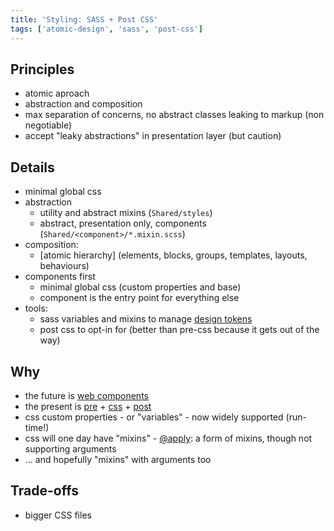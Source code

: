 ```yaml
---
title: 'Styling: SASS + Post CSS'
tags: ['atomic-design', 'sass', 'post-css']
---
```


## Principles

- atomic aproach
- abstraction and composition
- max separation of concerns, no abstract classes leaking to markup (non negotiable)
- accept "leaky abstractions" in presentation layer (but caution)

## Details

- minimal global css
- abstraction
  - utility and abstract mixins (`Shared/styles`)
  - abstract, presentation only, components (`Shared/<component>/*.mixin.scss`)
- composition:
  - [atomic hierarchy] (elements, blocks, groups, templates, layouts, behaviours)
- components first
  - minimal global css (custom properties and base)
  - component is the entry point for everything else
- tools:
  - sass variables and mixins to manage [design tokens](https://css-tricks.com/what-are-design-tokens/?utm_campaign=Sass%2BNews&utm_medium=web&utm_source=Sass_News_9)
  - post css to opt-in for (better than pre-css because it gets out of the way)

## Why

- the future is [web components](https://www.webcomponents.org/)
- the present is [pre](http://sass.news/) + [css](https://www.w3.org/Style/CSS/current-work) + [post](https://preset-env.cssdb.org/features)
- css custom properties - or "variables" - now widely supported (run-time!)
- css will one day have "mixins" - [@apply](https://hospodarets.com/css_apply_rule): a form of mixins, though not supporting arguments
- ... and hopefully "mixins" with arguments too

## Trade-offs

- bigger CSS files
